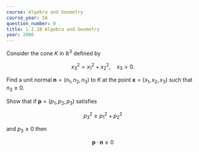 ```yaml
---
course: Algebra and Geometry
course_year: IA
question_number: 0
title: 1.I.1B Algebra and Geometry
year: 2006
---
```



Consider the cone $K$ in $\mathbb{R}^{3}$ defined by

$$x_{3}^{2}=x_{1}^{2}+x_{2}^{2}, \quad x_{3}>0 .$$

Find a unit normal $\mathbf{n}=\left(n_{1}, n_{2}, n_{3}\right)$ to $K$ at the point $\mathbf{x}=\left(x_{1}, x_{2}, x_{3}\right)$ such that $n_{3} \geqslant 0$.

Show that if $\mathbf{p}=\left(p_{1}, p_{2}, p_{3}\right)$ satisfies

$$p_{3}^{2} \geqslant p_{1}^{2}+p_{2}^{2}$$

and $p_{3} \geqslant 0$ then

$$\mathbf{p} \cdot \mathbf{n} \geqslant 0$$